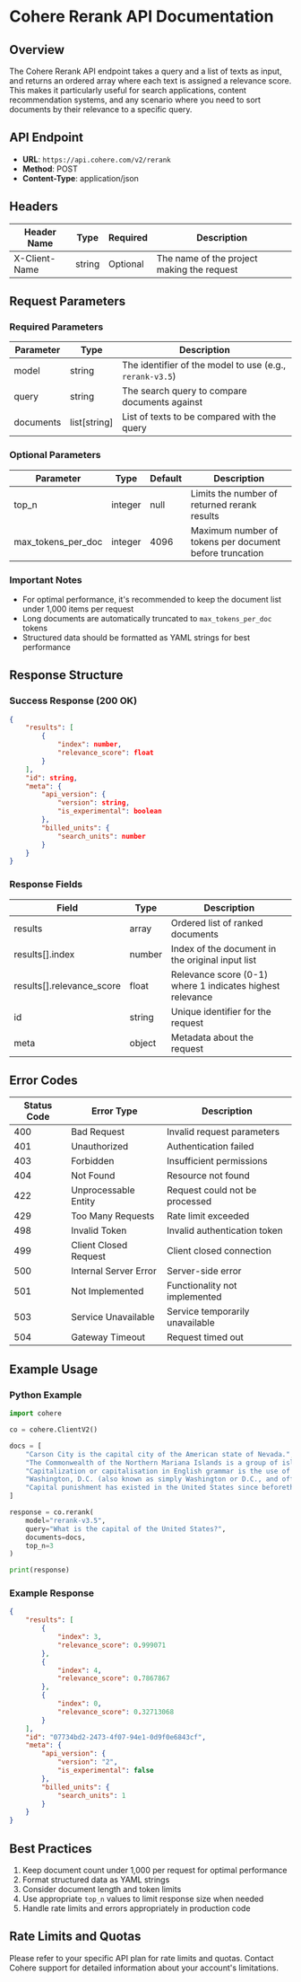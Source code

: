 # Cohere Rerank API Documentation

## Overview
The Cohere Rerank API endpoint takes a query and a list of texts as input, and returns an ordered array where each text is assigned a relevance score. This makes it particularly useful for search applications, content recommendation systems, and any scenario where you need to sort documents by their relevance to a specific query.

## API Endpoint
- **URL**: `https://api.cohere.com/v2/rerank`
- **Method**: POST
- **Content-Type**: application/json

## Headers
| Header Name | Type | Required | Description |
|------------|------|----------|-------------|
| X-Client-Name | string | Optional | The name of the project making the request |

## Request Parameters

### Required Parameters
| Parameter | Type | Description |
|-----------|------|-------------|
| model | string | The identifier of the model to use (e.g., `rerank-v3.5`) |
| query | string | The search query to compare documents against |
| documents | list[string] | List of texts to be compared with the query |

### Optional Parameters
| Parameter | Type | Default | Description |
|-----------|------|---------|-------------|
| top_n | integer | null | Limits the number of returned rerank results |
| max_tokens_per_doc | integer | 4096 | Maximum number of tokens per document before truncation |

### Important Notes
- For optimal performance, it's recommended to keep the document list under 1,000 items per request
- Long documents are automatically truncated to `max_tokens_per_doc` tokens
- Structured data should be formatted as YAML strings for best performance

## Response Structure

### Success Response (200 OK)
```json
{
    "results": [
        {
            "index": number,
            "relevance_score": float
        }
    ],
    "id": string,
    "meta": {
        "api_version": {
            "version": string,
            "is_experimental": boolean
        },
        "billed_units": {
            "search_units": number
        }
    }
}
```

### Response Fields
| Field | Type | Description |
|-------|------|-------------|
| results | array | Ordered list of ranked documents |
| results[].index | number | Index of the document in the original input list |
| results[].relevance_score | float | Relevance score (0-1) where 1 indicates highest relevance |
| id | string | Unique identifier for the request |
| meta | object | Metadata about the request |

## Error Codes
| Status Code | Error Type | Description |
|-------------|------------|-------------|
| 400 | Bad Request | Invalid request parameters |
| 401 | Unauthorized | Authentication failed |
| 403 | Forbidden | Insufficient permissions |
| 404 | Not Found | Resource not found |
| 422 | Unprocessable Entity | Request could not be processed |
| 429 | Too Many Requests | Rate limit exceeded |
| 498 | Invalid Token | Invalid authentication token |
| 499 | Client Closed Request | Client closed connection |
| 500 | Internal Server Error | Server-side error |
| 501 | Not Implemented | Functionality not implemented |
| 503 | Service Unavailable | Service temporarily unavailable |
| 504 | Gateway Timeout | Request timed out |

## Example Usage

### Python Example
```python
import cohere

co = cohere.ClientV2()

docs = [
    "Carson City is the capital city of the American state of Nevada.",
    "The Commonwealth of the Northern Mariana Islands is a group of islands in the Pacific Ocean. Its capital is Saipan.",
    "Capitalization or capitalisation in English grammar is the use of a capital letter at the start of a word.",
    "Washington, D.C. (also known as simply Washington or D.C., and officially as the District of Columbia) is the capital of the United States.",
    "Capital punishment has existed in the United States since beforethe United States was a country."
]

response = co.rerank(
    model="rerank-v3.5",
    query="What is the capital of the United States?",
    documents=docs,
    top_n=3
)

print(response)
```

### Example Response
```json
{
    "results": [
        {
            "index": 3,
            "relevance_score": 0.999071
        },
        {
            "index": 4,
            "relevance_score": 0.7867867
        },
        {
            "index": 0,
            "relevance_score": 0.32713068
        }
    ],
    "id": "07734bd2-2473-4f07-94e1-0d9f0e6843cf",
    "meta": {
        "api_version": {
            "version": "2",
            "is_experimental": false
        },
        "billed_units": {
            "search_units": 1
        }
    }
}
```

## Best Practices
1. Keep document count under 1,000 per request for optimal performance
2. Format structured data as YAML strings
3. Consider document length and token limits
4. Use appropriate `top_n` values to limit response size when needed
5. Handle rate limits and errors appropriately in production code

## Rate Limits and Quotas
Please refer to your specific API plan for rate limits and quotas. Contact Cohere support for detailed information about your account's limitations. 